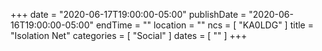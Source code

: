 +++
date = "2020-06-17T19:00:00-05:00"
publishDate = "2020-06-16T19:00:00-05:00"
endTime = ""
location = ""
ncs = [ "KA0LDG" ]
title = "Isolation Net"
categories = [ "Social" ]
dates = [ "" ]
+++
